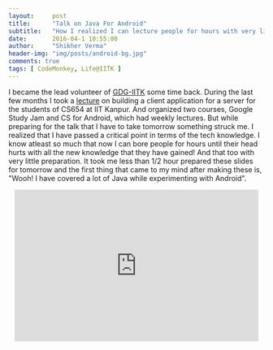 ```yaml
---
layout:     post
title:      "Talk on Java For Android"
subtitle:   "How I realized I can lecture people for hours with very little preparation"
date:       2016-04-1 10:55:00
author:     "Shikher Verma"
header-img: "img/posts/android-bg.jpg"
comments: true
tags: [ CodeMonkey, Life@IITK ]
---
```

I became the lead volunteer of [GDG-IITK](http://gplus.to/gdgiitk) some time back. During the last few months I took a [lecture](https://plus.google.com/110753063968867219389/posts/6tN1UTSihrR) on building a client application for a server for the students of CS654 at IIT Kanpur. And organized two courses, Google Study Jam and CS for Android, which had weekly lectures. But while preparing for the talk that I have to take tomorrow something struck me. I realized that I have passed a critical point in terms of the tech knowledge. I know atleast so much that now I can bore people for hours until their head hurts with all the new knowledge that they have gained! And that too with very little preparation. It took me less than 1/2 hour prepared these slides for tomorrow and the first thing that came to my mind after making these is, "Wooh! I have covered a lot of Java while experimenting with Android". 

<p align="center">
<iframe src="https://docs.google.com/presentation/d/1mqA8OO0VYcFaDtBJlfveGi7xdvu8QkcniTAbYnXvRe0/embed?start=false&loop=false&delayms=3000" frameborder="0" width="480" height="299" allowfullscreen="true" mozallowfullscreen="true" webkitallowfullscreen="true"></iframe>
</p>
